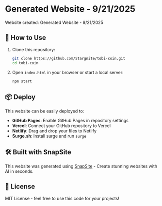 # Generated Website - 9/21/2025

Website created: Generated Website - 9/21/2025

## 🚀 How to Use

1. Clone this repository:
   ```bash
   git clone https://github.com/Stargnite/tobi-coin.git
   cd tobi-coin
   ```

2. Open `index.html` in your browser or start a local server:
   ```bash
   npm start
   ```

## 📦 Deploy

This website can be easily deployed to:

- **GitHub Pages**: Enable GitHub Pages in repository settings
- **Vercel**: Connect your GitHub repository to Vercel
- **Netlify**: Drag and drop your files to Netlify
- **Surge.sh**: Install surge and run `surge`

## 🛠 Built with SnapSite

This website was generated using [SnapSite](https://snap-site.dev) - Create stunning websites with AI in seconds.

## 📄 License

MIT License - feel free to use this code for your projects!

